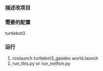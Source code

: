 ### 描述改项目

### 需要的配置
turtlebot3

### 运行
1. roslaunch turtlebot3_gazebo world.launch
2. run_this.py or run_notfsm.py
